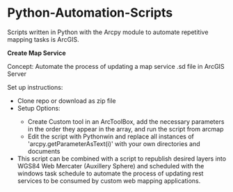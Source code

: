 # Python-Automation-Scripts
Scripts written in Python with the Arcpy module to automate repetitive mapping tasks is ArcGIS.


<b>Create Map Service</b>

Concept: Automate the process of updating a map service .sd file in ArcGIS Server

Set up instructions:

<ul>
<li>Clone repo or download as zip file</li>
<li>Setup Options:</li>
<ul><li>Create Custom tool in an ArcToolBox, add the necessary parameters in the order they appear in the array, and run the script from arcmap</li>
<li>Edit the script with Pythonwin and replace all instances of 'arcpy.getParameterAsText(i)' with your own directories and documents</li>
</ul>
<li>This script can be combined with a script to republish desired layers into WGS84 Web Mercater (Auxillery Sphere) and scheduled with the windows task schedule to automate the process of updating rest services to be consumed by custom web mapping applications.</li>
</ul>
